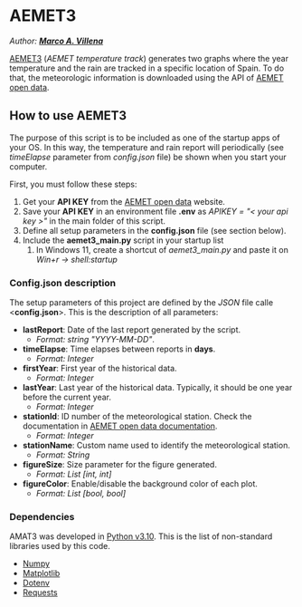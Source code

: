 # AEMET3
*Author: [**Marco A. Villena**](https://www.marcoavillena.com/)*

[AEMET3](https://github.com/Marcophy/AEMET3) (*AEMET temperature track*) generates two graphs where the year temperature and the rain are tracked in a specific location of Spain.
To do that, the meteorologic information is downloaded using the API of [AEMET open data](https://opendata.aemet.es/centrodedescargas/inicio).

## How to use AEMET3
The purpose of this script is to be included as one of the startup apps of your OS. In this way, the temperature and rain report will
periodically (see *timeElapse* parameter from *config.json* file) be shown when you start your computer.

First, you must follow these steps:
1. Get your **API KEY** from the [AEMET open data](https://opendata.aemet.es/centrodedescargas/inicio) website.
2. Save your **API KEY** in an environment file **.env** as *APIKEY = "< your api key >"* in the main folder of this script.
3. Define all setup parameters in the **config.json** file (see section below).
4. Include the **aemet3_main.py** script in your startup list
   1. In Windows 11, create a shortcut of *aemet3_main.py* and paste it on *Win+r -> shell:startup* 

### Config.json description
The setup parameters of this project are defined by the *JSON* file calle <**config.json**>. This is the description of all parameters:

-  **lastReport**: Date of the last report generated by the script.
    -  *Format: string "YYYY-MM-DD"*.
-  **timeElapse**: Time elapses between reports in **days**.
   -  *Format: Integer*
-  **firstYear**: First year of the historical data.
   -  *Format: Integer*
-  **lastYear**: Last year of the historical data. Typically, it should be one year before the current year.
   -  *Format: Integer*
-  **stationId**: ID number of the meteorological station. Check the documentation in [AEMET open data documentation](https://opendata.aemet.es/dist/index.html?).
   -  *Format: Integer*
-  **stationName**: Custom name used to identify the meteorological station.
   -  *Format: String*
-  **figureSize**: Size parameter for the figure generated.
   -  *Format: List [int, int]*
-  **figureColor**: Enable/disable the background color of each plot.
   -  *Format: List [bool, bool]*

### Dependencies
AMAT3 was developed in [Python v3.10](https://www.python.org/downloads/release/python-3100/). This is the list of non-standard libraries used by this code.
- [Numpy](https://numpy.org/)
- [Matplotlib](https://matplotlib.org/)
- [Dotenv](https://pypi.org/project/python-dotenv/)
- [Requests](https://requests.readthedocs.io/en/latest/)

